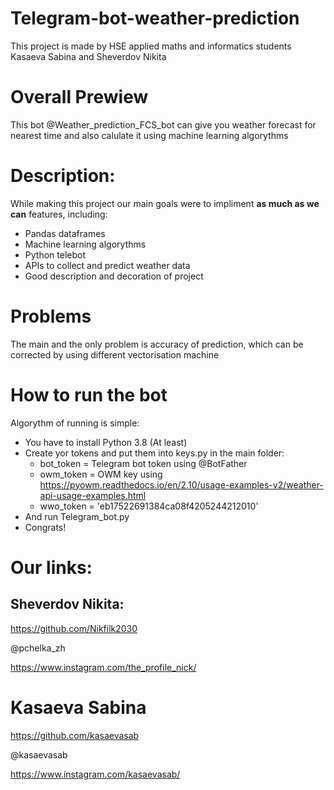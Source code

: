 # Telegram-bot-weather-prediction
This project is made by HSE applied maths and informatics students Kasaeva Sabina and Sheverdov Nikita

# Overall Prewiew

This bot @Weather_prediction_FCS_bot can give you weather forecast for nearest time and also calulate it using machine learning algorythms

# Description:

While making this project our main goals were to impliment **as much as we can** features, including:

* Pandas dataframes
* Machine learning algorythms
* Python telebot
* APIs to collect and predict weather data
* Good description and decoration of project

# Problems

The main and the only problem is accuracy of prediction, which can be corrected by using different vectorisation machine

# How to run the bot

Algorythm of running is simple:

* You have to install Python 3.8 (At least)
* Create yor tokens and put them into keys.py in the main folder:
  * bot_token = Telegram bot token using @BotFather
  * owm_token = OWM key using https://pyowm.readthedocs.io/en/2.10/usage-examples-v2/weather-api-usage-examples.html
  * wwo_token = 'eb17522691384ca08f4205244212010'
* And run Telegram_bot.py
* Congrats!

# Our links:

## Sheverdov Nikita:

https://github.com/Nikfilk2030

@pchelka_zh

https://www.instagram.com/the_profile_nick/

# Kasaeva Sabina

https://github.com/kasaevasab

@kasaevasab

https://www.instagram.com/kasaevasab/
